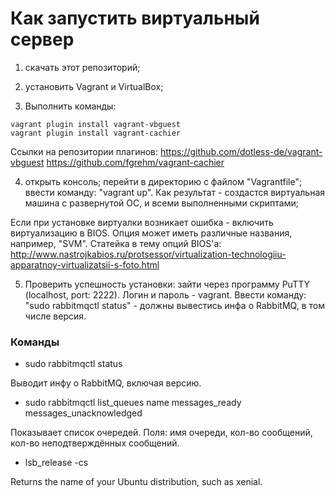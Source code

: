 # Как запустить виртуальный сервер #

1) скачать этот репозиторий;

2) установить Vagrant и VirtualBox;

3) Выполнить команды:

```
vagrant plugin install vagrant-vbguest
vagrant plugin install vagrant-cachier
```

Ссылки на репозитории плагинов:
https://github.com/dotless-de/vagrant-vbguest
https://github.com/fgrehm/vagrant-cachier

4) открыть консоль; перейти в директорию с файлом "Vagrantfile"; ввести команду: "vagrant up". Как результат - создастся виртуальная машина с развернутой ОС, и всеми выполненными скриптами;

Если при установке виртуалки возникает ошибка - включить виртуализацию в BIOS. Опция может иметь различные названия, например, "SVM".
Статейка в тему опций BIOS'а:
http://www.nastrojkabios.ru/protsessor/virtualization-technologiiu-apparatnoy-virtualizatsii-s-foto.html

5) Проверить успешность установки: зайти через программу PuTTY (localhost, port: 2222). Логин и пароль - vagrant. Ввести команду: "sudo rabbitmqctl status" - должны вывестись инфа о RabbitMQ, в том числе версия.


### Команды ###

* sudo rabbitmqctl status

Выводит инфу о RabbitMQ, включая версию.

* sudo rabbitmqctl list_queues name messages_ready messages_unacknowledged

Показывает список очередей. Поля: имя очереди, кол-во сообщений, кол-во неподтверждённых сообщений.

* lsb_release -cs

Returns the name of your Ubuntu distribution, such as xenial.